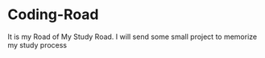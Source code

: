 # Coding-Road
It is my Road of My Study Road.
I will send some small project to memorize my study process

